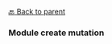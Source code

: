 [:back: Back to parent](https://github.com/kallefrombosnia/twill-graphql/tree/master/docs/mutations)


### Module create mutation




